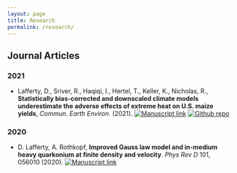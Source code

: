 ```yaml
---
layout: page
title: Research
permalink: /research/
---
```


## Journal Articles
<!-- NOTE! formatted in PNAS style from Papers -->
### 2021
* Lafferty, D., Sriver, R., Haqiqi, I., Hertel, T., Keller, K., Nicholas, R., **Statistically bias-corrected and downscaled climate models underestimate the adverse effects of extreme heat on U.S. maize yields**, *Commun. Earth Environ.* (2021).
  [![Manuscript link](https://img.shields.io/static/v1?label=&message=Open%20Access&color=008000)](https://www.researchsquare.com/article/rs-157774/v1)
  <!-- [![Zenodo](https://zenodo.org/badge/280244273.svg)](https://zenodo.org/badge/latestdoi/280244273) -->
  [![Github repo](https://img.shields.io/static/v1?style=flat&logo=github&label=&message=Open%20Source&color=808080)](https://github.com/david0811/BCSD_CornYields_UQ)

### 2020
* D. Lafferty, A. Rothkopf, **Improved Gauss law model and in-medium heavy quarkonium at finite density and velocity**. *Phys Rev D* 101, 056010 (2020).
  [![Manuscript link](https://img.shields.io/static/v1?label=&message=Open%20Access&color=008000)](https://journals.aps.org/prd/abstract/10.1103/PhysRevD.101.056010)
